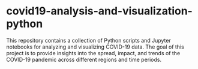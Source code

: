 # covid19-analysis-and-visualization-python
This repository contains a collection of Python scripts and Jupyter notebooks for analyzing and visualizing COVID-19 data. The goal of this project is to provide insights into the spread, impact, and trends of the COVID-19 pandemic across different regions and time periods.
